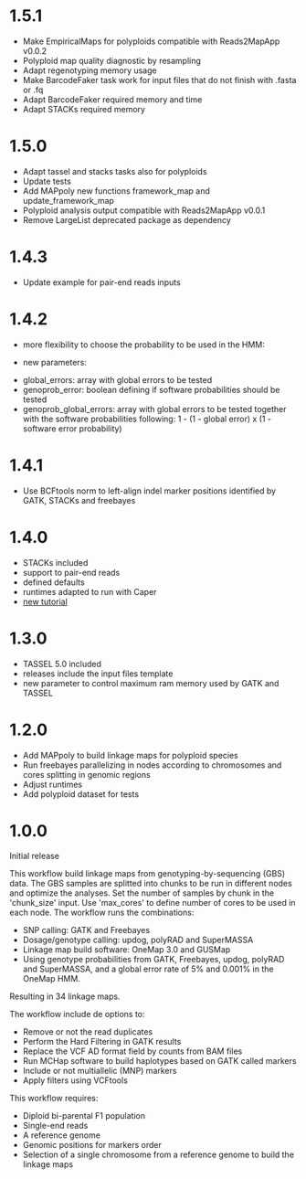 # 1.5.1

* Make EmpiricalMaps for polyploids compatible with Reads2MapApp v0.0.2
* Polyploid map quality diagnostic by resampling
* Adapt regenotyping memory usage
* Make BarcodeFaker task work for input files that do not finish with .fasta or .fq
* Adapt BarcodeFaker required memory and time
* Adapt STACKs required memory

# 1.5.0

* Adapt tassel and stacks tasks also for polyploids
* Update tests
* Add MAPpoly new functions framework_map and update_framework_map
* Polyploid analysis output compatible with Reads2MapApp v0.0.1
* Remove LargeList deprecated package as dependency

# 1.4.3

* Update example for pair-end reads inputs

# 1.4.2

* more flexibility to choose the probability to be used in the HMM: 

* new parameters:
- global_errors: array with global errors to be tested
- genoprob_error: boolean defining if software probabilities should be tested
- genoprob_global_errors: array with global errors to be tested together with the software probabilities following: 1 - (1 - global error) x (1 - software error probability)

# 1.4.1

* Use BCFtools norm to left-align indel marker positions identified by GATK, STACKs and freebayes

# 1.4.0

* STACKs included
* support to pair-end reads
* defined defaults
* runtimes adapted to run with Caper
* [new tutorial](https://cristianetaniguti.github.io/Tutorials/Reads2Map/Setup_and_run_Reads2Map_workflows.html)

# 1.3.0

* TASSEL 5.0 included
* releases include the input files template
* new parameter to control maximum ram memory used by GATK and TASSEL

# 1.2.0

* Add MAPpoly to build linkage maps for polyploid species
* Run freebayes parallelizing in nodes according to chromosomes and cores splitting in genomic regions
* Adjust runtimes 
* Add polyploid dataset for tests

# 1.0.0

Initial release

This workflow build linkage maps from genotyping-by-sequencing (GBS) data. The GBS samples are splitted into chunks to be run in different nodes and optimize the analyses. Set the number of samples by chunk in the 'chunk_size' input. Use 'max_cores' to define number of cores to be used in each node. The workflow runs the combinations:

* SNP calling: GATK and Freebayes
* Dosage/genotype calling: updog, polyRAD and SuperMASSA
* Linkage map build software: OneMap 3.0 and GUSMap
* Using genotype probabilities from GATK, Freebayes, updog, polyRAD and SuperMASSA, and a global error rate of 5% and 0.001% in the OneMap HMM.

Resulting in 34 linkage maps.

The workflow include de options to:

* Remove or not the read duplicates 
* Perform the Hard Filtering in GATK results
* Replace the VCF AD format field by counts from BAM files
* Run MCHap software to build haplotypes based on GATK called markers
* Include or not multiallelic (MNP) markers
* Apply filters using VCFtools

This workflow requires:

* Diploid bi-parental F1 population
* Single-end reads
* A reference genome
* Genomic positions for markers order
* Selection of a single chromosome from a reference genome to build the linkage maps



